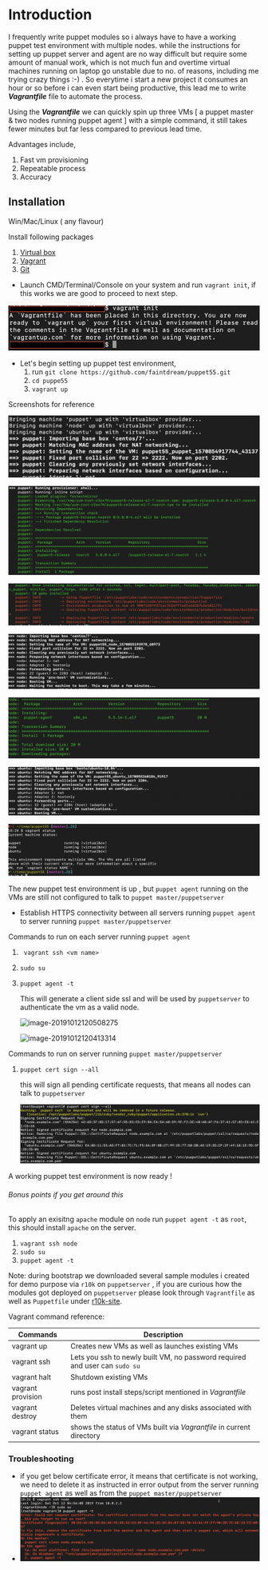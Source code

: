 

# Introduction

I frequently write puppet modules so i always have to have a working puppet test environment with multiple nodes. while the instructions for setting up puppet server and agent are no way difficult but  require some amount of manual work, which is not much fun and overtime virtual machines running on laptop go unstable due to no. of reasons, including me trying crazy things :-) . So everytime i start a new project it consumes an hour or so before i can even start being productive, this lead me to write  **_Vagrantfile_** file to automate the process.

Using the **_Vagrantfile_** we can quickly spin up three VMs [ a puppet master & two nodes running puppet agent ] with a simple command, it still takes fewer minutes but far less compared to previous lead time.

Advantages include,

1. Fast vm provisioning
2. Repeatable process
3. Accuracy 

## Installation

Win/Mac/Linux ( any flavour) 

Install following packages 

1. [Virtual box](https://www.virtualbox.org/)
2. [Vagrant](https://www.vagrantup.com/)
3. [Git](someurl)



* Launch CMD/Terminal/Console on your system and run `vagrant init`, if this works we are good to proceed to next step.

![image-20191012094909405](images/vagrant_init,png.png)



* Let's begin setting up puppet test environment,
  1. run `git clone https://github.com/faintdream/puppet55.git` 
  2.  `cd puppe55`
  3.  `vagrant up`

Screenshots for reference

![image-20191012100548899](images/vagrant_up1.png)

![image-20191012100754145](images/vagrant_up2.png)

![image-20191012101153939](images/vagrant_up3.png)

![image-20191012101323139](images/vagrant_up4.png)

![image-20191012101506355](images/vagrant_up5.png)

![image-20191012101624789](images/vagrant_up6.png)

![image-20191012102046820](images/vagrant_status.png)



The new puppet test environment is up , but `puppet agent` running on the VMs are still not configured to talk to `puppet master/puppetserver`

* Establish HTTPS connectivity between all servers running `puppet agent` to server running `puppet master/puppetserver` 

Commands to run on each server running `puppet agent`

1. ` vagrant ssh <vm name>`

2. `sudo su`

3. `puppet agent -t`

   This will generate a client side ssl and will be used by `puppetserver` to authenticate the vm as a valid node.

   ![image-20191012120508275](/Users/akash.dubey/development/puppet_training/puppet55/images/ubuntu_cert_request.png)

   ![image-20191012120413314](/Users/akash.dubey/development/puppet_training/puppet55/images/node_cert_request.png)

   

Commands to run on server running `puppet master/puppetserver`

1. `puppet cert sign --all`

   this will sign all pending certificate requests, that means all nodes can talk to `puppetserver` 

   ![image-20191012120153818](images/puppet_cert_sign.png)





A working puppet test environment is now ready  !

###### Bonus points if you get around this

To apply an exisitng `apache` module on `node` run  ` puppet agent -t `  as `root`, this should install `apache`  on the server.

1. `vagrant ssh node`
2. `sudo su `
3. `puppet agent -t`

Note: during bootstrap we downloaded several sample modules i created for demo purpose via `r10k` on `puppetserver` , if you are curious how the modules got deployed on `puppetserver` please look through `Vagrantfile` as well as `Puppetfile` under  [r10k-site](https://github.com/faintdream/r10k-site).





Vagrant command reference:

| Commands                   | Description                                                  |
| -------------------------- | ------------------------------------------------------------ |
| vagrant up                 | Creates new VMs as well as launches existing VMs             |
| vagrant ssh  **<vm name>** | Lets you ssh to newly built VM, no password required and user can `sudo su` |
| vagrant halt               | Shutdown existing VMs                                        |
| vagrant provision          | runs post install steps/script mentioned in _Vagrantfile_    |
| vagrant destroy            | Deletes virtual machines and any disks associated with them  |
| vagrant status             | shows the status of VMs built via *Vagrantfile* in current directory |



### Troubleshooting

* if you get below certificate error, it means that certificate is not working, we need to delete it as instructed in error output from the server running `puppet agent` as well as from the `puppet master/puppetserver`
* ![image-20191012103005286](images/error1.png)